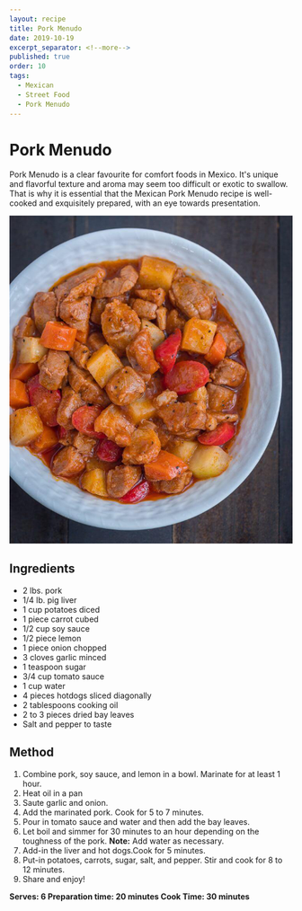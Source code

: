 ```yaml
---
layout: recipe
title: Pork Menudo
date: 2019-10-19
excerpt_separator: <!--more-->
published: true
order: 10
tags:
  - Mexican
  - Street Food
  - Pork Menudo
---
```


# Pork Menudo

Pork Menudo is a clear favourite for comfort foods in Mexico. It's unique and flavorful texture and aroma may seem too difficult or exotic to swallow. That is why it is essential that the Mexican Pork Menudo recipe is well-cooked and exquisitely prepared, with an eye towards presentation.

<!--more-->

[![Pork Menudo](/_uploads/porkmenudo.jpg)](/_uploads/porkmenudo.jpg)

## Ingredients

- 2 lbs. pork
- 1/4 lb. pig liver
- 1 cup potatoes diced
- 1 piece carrot cubed
- 1/2 cup soy sauce
- 1/2 piece lemon
- 1 piece onion chopped
- 3 cloves garlic minced
- 1 teaspoon sugar
- 3/4 cup tomato sauce
- 1 cup water
- 4 pieces hotdogs sliced diagonally
- 2 tablespoons cooking oil
- 2 to 3 pieces dried bay leaves
- Salt and pepper to taste

## Method

1. Combine pork, soy sauce, and lemon in a bowl. Marinate for at least 1 hour.
2. Heat oil in a pan
3. Saute garlic and onion.
4. Add the marinated pork. Cook for 5 to 7 minutes.
5. Pour in tomato sauce and water and then add the bay leaves.
6. Let boil and simmer for 30 minutes to an hour depending on the toughness of the pork. **Note:** Add water as necessary.
7. Add-in the liver and hot dogs.Cook for 5 minutes.
8. Put-in potatoes, carrots, sugar, salt, and pepper. Stir and cook for 8 to 12 minutes.
9. Share and enjoy!

**Serves: 6
Preparation time: 20 minutes
Cook Time: 30 minutes**
